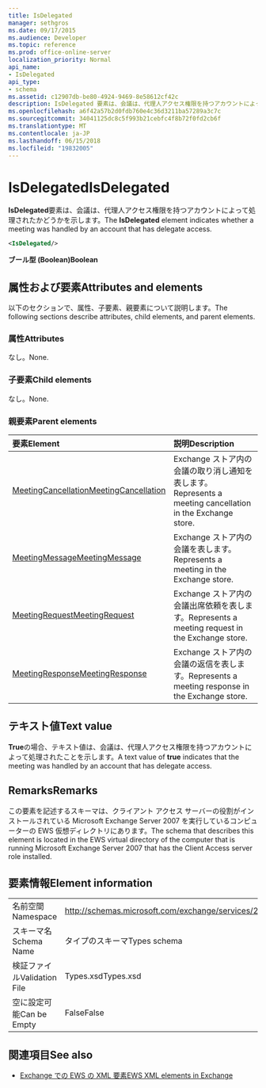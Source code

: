 ```yaml
---
title: IsDelegated
manager: sethgros
ms.date: 09/17/2015
ms.audience: Developer
ms.topic: reference
ms.prod: office-online-server
localization_priority: Normal
api_name:
- IsDelegated
api_type:
- schema
ms.assetid: c12907db-be80-4924-9469-8e58612cf42c
description: IsDelegated 要素は、会議は、代理人アクセス権限を持つアカウントによって処理されたかどうかを示します。
ms.openlocfilehash: a6f42a57b2d0fdb760e4c36d3211ba57289a3c7c
ms.sourcegitcommit: 34041125dc8c5f993b21cebfc4f8b72f0fd2cb6f
ms.translationtype: MT
ms.contentlocale: ja-JP
ms.lasthandoff: 06/15/2018
ms.locfileid: "19832005"
---
```

# <a name="isdelegated"></a><span data-ttu-id="d9d06-103">IsDelegated</span><span class="sxs-lookup"><span data-stu-id="d9d06-103">IsDelegated</span></span>

<span data-ttu-id="d9d06-104">**IsDelegated**要素は、会議は、代理人アクセス権限を持つアカウントによって処理されたかどうかを示します。</span><span class="sxs-lookup"><span data-stu-id="d9d06-104">The **IsDelegated** element indicates whether a meeting was handled by an account that has delegate access.</span></span> 
  
```xml
<IsDelegated/>
```

 <span data-ttu-id="d9d06-105">**ブール型 (Boolean)**</span><span class="sxs-lookup"><span data-stu-id="d9d06-105">**Boolean**</span></span>
## <a name="attributes-and-elements"></a><span data-ttu-id="d9d06-106">属性および要素</span><span class="sxs-lookup"><span data-stu-id="d9d06-106">Attributes and elements</span></span>

<span data-ttu-id="d9d06-107">以下のセクションで、属性、子要素、親要素について説明します。</span><span class="sxs-lookup"><span data-stu-id="d9d06-107">The following sections describe attributes, child elements, and parent elements.</span></span>
  
### <a name="attributes"></a><span data-ttu-id="d9d06-108">属性</span><span class="sxs-lookup"><span data-stu-id="d9d06-108">Attributes</span></span>

<span data-ttu-id="d9d06-109">なし。</span><span class="sxs-lookup"><span data-stu-id="d9d06-109">None.</span></span>
  
### <a name="child-elements"></a><span data-ttu-id="d9d06-110">子要素</span><span class="sxs-lookup"><span data-stu-id="d9d06-110">Child elements</span></span>

<span data-ttu-id="d9d06-111">なし。</span><span class="sxs-lookup"><span data-stu-id="d9d06-111">None.</span></span>
  
### <a name="parent-elements"></a><span data-ttu-id="d9d06-112">親要素</span><span class="sxs-lookup"><span data-stu-id="d9d06-112">Parent elements</span></span>

|<span data-ttu-id="d9d06-113">**要素**</span><span class="sxs-lookup"><span data-stu-id="d9d06-113">**Element**</span></span>|<span data-ttu-id="d9d06-114">**説明**</span><span class="sxs-lookup"><span data-stu-id="d9d06-114">**Description**</span></span>|
|:-----|:-----|
|[<span data-ttu-id="d9d06-115">MeetingCancellation</span><span class="sxs-lookup"><span data-stu-id="d9d06-115">MeetingCancellation</span></span>](meetingcancellation.md) <br/> |<span data-ttu-id="d9d06-116">Exchange ストア内の会議の取り消し通知を表します。</span><span class="sxs-lookup"><span data-stu-id="d9d06-116">Represents a meeting cancellation in the Exchange store.</span></span>  <br/> |
|[<span data-ttu-id="d9d06-117">MeetingMessage</span><span class="sxs-lookup"><span data-stu-id="d9d06-117">MeetingMessage</span></span>](meetingmessage.md) <br/> |<span data-ttu-id="d9d06-118">Exchange ストア内の会議を表します。</span><span class="sxs-lookup"><span data-stu-id="d9d06-118">Represents a meeting in the Exchange store.</span></span>  <br/> |
|[<span data-ttu-id="d9d06-119">MeetingRequest</span><span class="sxs-lookup"><span data-stu-id="d9d06-119">MeetingRequest</span></span>](meetingrequest.md) <br/> |<span data-ttu-id="d9d06-120">Exchange ストア内の会議出席依頼を表します。</span><span class="sxs-lookup"><span data-stu-id="d9d06-120">Represents a meeting request in the Exchange store.</span></span>  <br/> |
|[<span data-ttu-id="d9d06-121">MeetingResponse</span><span class="sxs-lookup"><span data-stu-id="d9d06-121">MeetingResponse</span></span>](meetingresponse.md) <br/> |<span data-ttu-id="d9d06-122">Exchange ストア内の会議の返信を表します。</span><span class="sxs-lookup"><span data-stu-id="d9d06-122">Represents a meeting response in the Exchange store.</span></span>  <br/> |
   
## <a name="text-value"></a><span data-ttu-id="d9d06-123">テキスト値</span><span class="sxs-lookup"><span data-stu-id="d9d06-123">Text value</span></span>

<span data-ttu-id="d9d06-124">**True**の場合、テキスト値は、会議は、代理人アクセス権限を持つアカウントによって処理されたことを示します。</span><span class="sxs-lookup"><span data-stu-id="d9d06-124">A text value of **true** indicates that the meeting was handled by an account that has delegate access.</span></span> 
  
## <a name="remarks"></a><span data-ttu-id="d9d06-125">Remarks</span><span class="sxs-lookup"><span data-stu-id="d9d06-125">Remarks</span></span>

<span data-ttu-id="d9d06-126">この要素を記述するスキーマは、クライアント アクセス サーバーの役割がインストールされている Microsoft Exchange Server 2007 を実行しているコンピューターの EWS 仮想ディレクトリにあります。</span><span class="sxs-lookup"><span data-stu-id="d9d06-126">The schema that describes this element is located in the EWS virtual directory of the computer that is running Microsoft Exchange Server 2007 that has the Client Access server role installed.</span></span>
  
## <a name="element-information"></a><span data-ttu-id="d9d06-127">要素情報</span><span class="sxs-lookup"><span data-stu-id="d9d06-127">Element information</span></span>

|||
|:-----|:-----|
|<span data-ttu-id="d9d06-128">名前空間</span><span class="sxs-lookup"><span data-stu-id="d9d06-128">Namespace</span></span>  <br/> |http://schemas.microsoft.com/exchange/services/2006/types  <br/> |
|<span data-ttu-id="d9d06-129">スキーマ名</span><span class="sxs-lookup"><span data-stu-id="d9d06-129">Schema Name</span></span>  <br/> |<span data-ttu-id="d9d06-130">タイプのスキーマ</span><span class="sxs-lookup"><span data-stu-id="d9d06-130">Types schema</span></span>  <br/> |
|<span data-ttu-id="d9d06-131">検証ファイル</span><span class="sxs-lookup"><span data-stu-id="d9d06-131">Validation File</span></span>  <br/> |<span data-ttu-id="d9d06-132">Types.xsd</span><span class="sxs-lookup"><span data-stu-id="d9d06-132">Types.xsd</span></span>  <br/> |
|<span data-ttu-id="d9d06-133">空に設定可能</span><span class="sxs-lookup"><span data-stu-id="d9d06-133">Can be Empty</span></span>  <br/> |<span data-ttu-id="d9d06-134">False</span><span class="sxs-lookup"><span data-stu-id="d9d06-134">False</span></span>  <br/> |
   
## <a name="see-also"></a><span data-ttu-id="d9d06-135">関連項目</span><span class="sxs-lookup"><span data-stu-id="d9d06-135">See also</span></span>



- [<span data-ttu-id="d9d06-136">Exchange での EWS の XML 要素</span><span class="sxs-lookup"><span data-stu-id="d9d06-136">EWS XML elements in Exchange</span></span>](ews-xml-elements-in-exchange.md)

